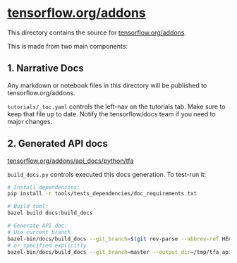 # [tensorflow.org/addons](https://tensorflow.org/addons)

This directory contains the source for [tensorflow.org/addons](https://tensorflow.org/addons).

This is made from two main components:

## 1. Narrative Docs

Any markdown or notebook files in this directory will be published to tensorflow.org/addons.

`tutorials/_toc.yaml` controls the left-nav on the tutorials tab. Make sure to keep that file up to date.
Notify the tensorflow/docs team if you need to major changes. 


## 2. Generated API docs

[tensorflow.org/addons/api_docs/python/tfa](https://tensorflow.org/addons/api_docs/python/tfa)

`build_docs.py` controls executed this docs generation. To test-run it:

```bash
# Install dependencies:
pip install -r tools/tests_dependencies/doc_requirements.txt

# Build tool:
bazel build docs:build_docs

# Generate API doc:
# Use current branch
bazel-bin/docs/build_docs --git_branch=$(git rev-parse --abbrev-ref HEAD)
# or specified explicitly
bazel-bin/docs/build_docs --git_branch=master --output_dir=/tmp/tfa_api
```
